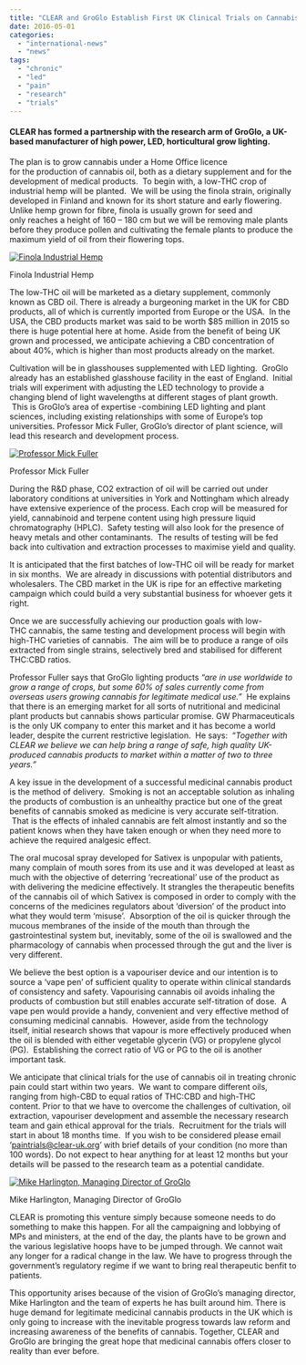 ```yaml
---
title: "CLEAR and GroGlo Establish First UK Clinical Trials on Cannabis for Chronic Pain."
date: 2016-05-01
categories: 
  - "international-news"
  - "news"
tags: 
  - "chronic"
  - "led"
  - "pain"
  - "research"
  - "trials"
---
```


#### CLEAR has formed a partnership with the research arm of GroGlo, a UK-based manufacturer of high power, LED, horticultural grow lighting.

The plan is to grow cannabis under a Home Office licence for the production of cannabis oil, both as a dietary supplement and for the development of medical products.  To begin with, a low-THC crop of industrial hemp will be planted.  We will be using the finola strain, originally developed in Finland and known for its short stature and early flowering. Unlike hemp grown for fibre, finola is usually grown for seed and only reaches a height of 160 – 180 cm but we will be removing male plants before they produce pollen and cultivating the female plants to produce the maximum yield of oil from their flowering tops.

[![Finola Industrial Hemp](https://mcanz.org.nz/wp-content/uploads/2022/04/finola-hemp.jpg)](https://peterreynolds.wordpress.com/2016/04/23/clear-and-groglo-establish-first-uk-clinical-trials-on-cannabis-for-chronic-pain/finola-hemp/)

Finola Industrial Hemp

The low-THC oil will be marketed as a dietary supplement, commonly known as CBD oil. There is already a burgeoning market in the UK for CBD products, all of which is currently imported from Europe or the USA.  In the USA, the CBD products market was said to be worth $85 million in 2015 so there is huge potential here at home. Aside from the benefit of being UK grown and processed, we anticipate achieving a CBD concentration of about 40%, which is higher than most products already on the market.

Cultivation will be in glasshouses supplemented with LED lighting.  GroGlo already has an established glasshouse facility in the east of England.  Initial trials will experiment with adjusting the LED technology to provide a changing blend of light wavelengths at different stages of plant growth.  This is GroGlo’s area of expertise -combining LED lighting and plant sciences, including existing relationships with some of Europe’s top universities. Professor Mick Fuller, GroGlo’s director of plant science, will lead this research and development process.

[![Professor Mick Fuller](https://mcanz.org.nz/wp-content/uploads/2022/04/prof-mick-fuller.jpg)](https://peterreynolds.wordpress.com/2016/04/23/clear-and-groglo-establish-first-uk-clinical-trials-on-cannabis-for-chronic-pain/prof-mick-fuller/)

Professor Mick Fuller

During the R&D phase, CO2 extraction of oil will be carried out under laboratory conditions at universities in York and Nottingham which already have extensive experience of the process. Each crop will be measured for yield, cannabinoid and terpene content using high pressure liquid chromatography (HPLC).  Safety testing will also look for the presence of heavy metals and other contaminants.  The results of testing will be fed back into cultivation and extraction processes to maximise yield and quality.

It is anticipated that the first batches of low-THC oil will be ready for market in six months.  We are already in discussions with potential distributors and wholesalers. The CBD market in the UK is ripe for an effective marketing campaign which could build a very substantial business for whoever gets it right.

Once we are successfully achieving our production goals with low-THC cannabis, the same testing and development process will begin with high-THC varieties of cannabis.  The aim will be to produce a range of oils extracted from single strains, selectively bred and stabilised for different THC:CBD ratios.

Professor Fuller says that GroGlo lighting products _“are in use worldwide to grow a range of crops, but some 60% of sales currently come from overseas users growing cannabis for legitimate medical use.”_  He explains that there is an emerging market for all sorts of nutritional and medicinal plant products but cannabis shows particular promise. GW Pharmaceuticals is the only UK company to enter this market and it has become a world leader, despite the current restrictive legislation.  He says:  “_Together with CLEAR we believe we can help bring a range of safe, high quality UK-produced cannabis products to market within a matter of two to three years.”_

A key issue in the development of a successful medicinal cannabis product is the method of delivery.  Smoking is not an acceptable solution as inhaling the products of combustion is an unhealthy practice but one of the great benefits of cannabis smoked as medicine is very accurate self-titration.  That is the effects of inhaled cannabis are felt almost instantly and so the patient knows when they have taken enough or when they need more to achieve the required analgesic effect.

The oral mucosal spray developed for Sativex is unpopular with patients, many complain of mouth sores from its use and it was developed at least as much with the objective of deterring ‘recreational’ use of the product as with delivering the medicine effectively. It strangles the therapeutic benefits of the cannabis oil of which Sativex is composed in order to comply with the concerns of the medicines regulators about ‘diversion’ of the product into what they would term ‘misuse’.  Absorption of the oil is quicker through the mucous membranes of the inside of the mouth than through the gastrointestinal system but, inevitably, some of the oil is swallowed and the pharmacology of cannabis when processed through the gut and the liver is very different.

We believe the best option is a vapouriser device and our intention is to source a ‘vape pen’ of sufficient quality to operate within clinical standards of consistency and safety. Vapourising cannabis oil avoids inhaling the products of combustion but still enables accurate self-titration of dose.  A vape pen would provide a handy, convenient and very effective method of consuming medicinal cannabis.  However, aside from the technology itself, initial research shows that vapour is more effectively produced when the oil is blended with either vegetable glycerin (VG) or propylene glycol (PG).  Establishing the correct ratio of VG or PG to the oil is another important task.

We anticipate that clinical trials for the use of cannabis oil in treating chronic pain could start within two years.  We want to compare different oils, ranging from high-CBD to equal ratios of THC:CBD and high-THC content. Prior to that we have to overcome the challenges of cultivation, oil extraction, vapouriser development and assemble the necessary research team and gain ethical approval for the trials.  Recruitment for the trials will start in about 18 months time.  If you wish to be considered please email ‘paintrials@clear-uk.org’ with brief details of your condition (no more than 100 words). Do not expect to hear anything for at least 12 months but your details will be passed to the research team as a potential candidate.

[![Mike Harlington, Managing Director of GroGlo](https://mcanz.org.nz/wp-content/uploads/2022/04/mike-harlington1.png)](https://peterreynolds.wordpress.com/2016/04/23/clear-and-groglo-establish-first-uk-clinical-trials-on-cannabis-for-chronic-pain/mike-harlington/)

Mike Harlington, Managing Director of GroGlo

CLEAR is promoting this venture simply because someone needs to do something to make this happen. For all the campaigning and lobbying of MPs and ministers, at the end of the day, the plants have to be grown and the various legislative hoops have to be jumped through. We cannot wait any longer for a radical change in the law. We have to progress through the government’s regulatory regime if we want to bring real therapeutic benfit to patients.

This opportunity arises because of the vision of GroGlo’s managing director, Mike Harlington and the team of experts he has built around him. There is huge demand for legitimate medicinal cannabis products in the UK which is only going to increase with the inevitable progress towards law reform and increasing awareness of the benefits of cannabis. Together, CLEAR and GroGlo are bringing the great hope that medicinal cannabis offers closer to reality than ever before.

